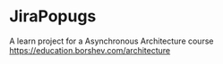 # JiraPopugs
A learn project for a Asynchronous Architecture course https://education.borshev.com/architecture
